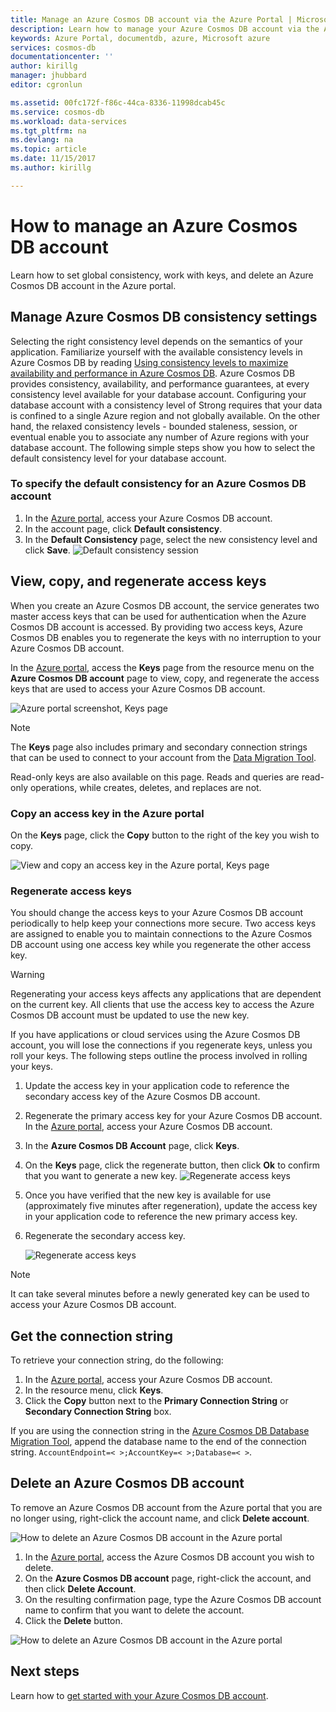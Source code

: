 ```yaml
---
title: Manage an Azure Cosmos DB account via the Azure Portal | Microsoft Docs
description: Learn how to manage your Azure Cosmos DB account via the Azure Portal. Find a guide on using the Azure Portal to view, copy, delete and access accounts.
keywords: Azure Portal, documentdb, azure, Microsoft azure
services: cosmos-db
documentationcenter: ''
author: kirillg
manager: jhubbard
editor: cgronlun

ms.assetid: 00fc172f-f86c-44ca-8336-11998dcab45c
ms.service: cosmos-db
ms.workload: data-services
ms.tgt_pltfrm: na
ms.devlang: na
ms.topic: article
ms.date: 11/15/2017
ms.author: kirillg

---
```

# How to manage an Azure Cosmos DB account
Learn how to set global consistency, work with keys, and delete an Azure Cosmos DB account in the Azure portal.

## <a id="consistency"></a>Manage Azure Cosmos DB consistency settings
Selecting the right consistency level depends on the semantics of your application. Familiarize yourself with the available consistency levels in Azure Cosmos DB by reading [Using consistency levels to maximize availability and performance in Azure Cosmos DB][consistency]. Azure Cosmos DB provides consistency, availability, and performance guarantees, at every consistency level available for your database account. Configuring your database account with a consistency level of Strong requires that your data is confined to a single Azure region and not globally available. On the other hand, the relaxed consistency levels - bounded staleness, session, or eventual enable you to associate any number of Azure regions with your database account. The following simple steps show you how to select the default consistency level for your database account.

### To specify the default consistency for an Azure Cosmos DB account
1. In the [Azure portal](https://portal.azure.com/), access your Azure Cosmos DB account.
2. In the account page, click **Default consistency**.
3. In the **Default Consistency** page, select the new consistency level and click **Save**.
    ![Default consistency session][5]

## <a id="keys"></a>View, copy, and regenerate access keys
When you create an Azure Cosmos DB account, the service generates two master access keys that can be used for authentication when the Azure Cosmos DB account is accessed. By providing two access keys, Azure Cosmos DB enables you to regenerate the keys with no interruption to your Azure Cosmos DB account. 

In the [Azure portal](https://portal.azure.com/), access the **Keys** page from the resource menu on the **Azure Cosmos DB account** page to view, copy, and regenerate the access keys that are used to access your Azure Cosmos DB account.

![Azure portal screenshot, Keys page](./media/manage-account/keys.png)

> [!NOTE]
> The **Keys** page also includes primary and secondary connection strings that can be used to connect to your account from the [Data Migration Tool](import-data.md).
> 
> 

Read-only keys are also available on this page. Reads and queries are read-only operations, while creates, deletes, and replaces are not.

### Copy an access key in the Azure portal
On the **Keys** page, click the **Copy** button to the right of the key you wish to copy.

![View and copy an access key in the Azure portal, Keys page](./media/manage-account/copykeys.png)

### Regenerate access keys
You should change the access keys to your Azure Cosmos DB account periodically to help keep your connections more secure. Two access keys are assigned to enable you to maintain connections to the Azure Cosmos DB account using one access key while you regenerate the other access key.

> [!WARNING]
> Regenerating your access keys affects any applications that are dependent on the current key. All clients that use the access key to access the Azure Cosmos DB account must be updated to use the new key.
> 
> 

If you have applications or cloud services using the Azure Cosmos DB account, you will lose the connections if you regenerate keys, unless you roll your keys. The following steps outline the process involved in rolling your keys.

1. Update the access key in your application code to reference the secondary access key of the Azure Cosmos DB account.
2. Regenerate the primary access key for your Azure Cosmos DB account. In the [Azure portal](https://portal.azure.com/),
   access your Azure Cosmos DB account.
3. In the **Azure Cosmos DB Account** page, click **Keys**.
4. On the **Keys** page, click the regenerate button, then click **Ok** to confirm that you want to generate a new key.
    ![Regenerate access keys](./media/manage-account/regenerate-keys.png)
5. Once you have verified that the new key is available for use (approximately five minutes after regeneration), update the access key in your application code to reference the new primary access key.
6. Regenerate the secondary access key.
   
    ![Regenerate access keys](./media/manage-account/regenerate-secondary-key.png)

> [!NOTE]
> It can take several minutes before a newly generated key can be used to access your Azure Cosmos DB account.
> 
> 

## Get the  connection string
To retrieve your connection string, do the following: 

1. In the [Azure portal](https://portal.azure.com), access your Azure Cosmos DB account.
2. In the resource menu, click **Keys**.
3. Click the **Copy** button next to the **Primary Connection String** or **Secondary Connection String** box. 

If you are using the connection string in the [Azure Cosmos DB Database Migration Tool](import-data.md), append the database name to the end of the connection string. `AccountEndpoint=< >;AccountKey=< >;Database=< >`.

## <a id="delete"></a> Delete an Azure Cosmos DB account
To remove an Azure Cosmos DB account from the Azure portal that you are no longer using, right-click the account name, and click **Delete account**.

![How to delete an Azure Cosmos DB account in the Azure portal](./media/manage-account/deleteaccount.png)

1. In the [Azure portal](https://portal.azure.com/), access the Azure Cosmos DB account you wish to delete.
2. On the **Azure Cosmos DB account** page, right-click the account, and then click **Delete Account**. 
3. On the resulting confirmation page, type the Azure Cosmos DB account name to confirm that you want to delete the account.
4. Click the **Delete** button.

![How to delete an Azure Cosmos DB account in the Azure portal](./media/manage-account/delete-account-confirm.png)

## <a id="next"></a>Next steps
Learn how to [get started with your Azure Cosmos DB account](http://go.microsoft.com/fwlink/p/?LinkId=402364).

<!--Image references-->
[5]: ./media/manage-account/documentdb_change_consistency-1.png

<!--Reference style links - using these makes the source content way more readable than using inline links-->
[bcdr]: https://azure.microsoft.com/documentation/articles/best-practices-availability-paired-regions/
[consistency]: consistency-levels.md
[azureregions]: https://azure.microsoft.com/regions/#services
[offers]: https://azure.microsoft.com/pricing/details/cosmos-db/
